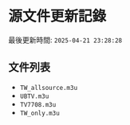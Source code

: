 # 源文件更新記錄

最後更新時間: `2025-04-21 23:28:28`

## 文件列表
- `TW_allsource.m3u`
- `UBTV.m3u`
- `TV7708.m3u`
- `TW_only.m3u`
